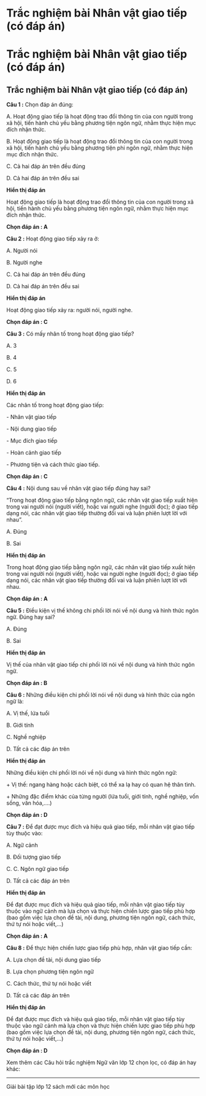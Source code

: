 # Trắc nghiệm bài Nhân vật giao tiếp (có đáp án)

# Trắc nghiệm bài Nhân vật giao tiếp (có đáp án)

## Trắc nghiệm bài Nhân vật giao tiếp (có đáp án)

**Câu 1 :** Chọn đáp án đúng: 

A. Hoạt động giao tiếp là hoạt động trao đổi thông tin của con người trong xã hội, tiến hành chủ yếu bằng phương tiện ngôn ngữ, nhằm thực hiện mục đích nhận thức.

B. Hoạt động giao tiếp là hoạt động trao đổi thông tin của con người trong xã hội, tiến hành chủ yếu bằng phương tiện phi ngôn ngữ, nhằm thực hiện mục đích nhận thức.

C. Cả hai đáp án trên đều đúng

D. Cả hai đáp án trên đều sai

**Hiển thị đáp án**

Hoạt động giao tiếp là hoạt động trao đổi thông tin của con người trong xã hội, tiến hành chủ yếu bằng phương tiện ngôn ngữ, nhằm thực hiện mục đích nhận thức.

**Chọn đáp án : A**

**Câu 2 :** Hoạt động giao tiếp xảy ra ở: 

A. Người nói

B. Người nghe

C. Cả hai đáp án trên đều đúng

D. Cả hai đáp án trên đều sai

**Hiển thị đáp án**

Hoạt động giao tiếp xảy ra: người nói, người nghe.

**Chọn đáp án : C**

**Câu 3 :** Có mấy nhân tố trong hoạt động giao tiếp? 

A. 3

B. 4

C. 5

D. 6

**Hiển thị đáp án**

Các nhân tố trong hoạt động giao tiếp:

\- Nhân vật giao tiếp

\- Nội dung giao tiếp

\- Mục đích giao tiếp

\- Hoàn cảnh giao tiếp

\- Phương tiện và cách thức giao tiếp.

**Chọn đáp án : C**

**Câu 4 :** Nội dung sau về nhân vật giao tiếp đúng hay sai? 

“Trong hoạt động giao tiếp bằng ngôn ngữ, các nhân vật giao tiếp xuất hiện trong vai người nói (người viết), hoặc vai người nghe (người đọc); ở giao tiếp dạng nói, các nhân vật giao tiếp thường đổi vai và luận phiên lượt lời với nhau”.

A. Đúng

B. Sai

**Hiển thị đáp án**

Trong hoạt động giao tiếp bằng ngôn ngữ, các nhân vật giao tiếp xuất hiện trong vai người nói (người viết), hoặc vai người nghe (người đọc); ở giao tiếp dạng nói, các nhân vật giao tiếp thường đổi vai và luận phiên lượt lời với nhau.

**Chọn đáp án : A**

**Câu 5 :** Điều kiện vị thế không chi phối lời nói về nội dung và hình thức ngôn ngữ. Đúng hay sai? 

A. Đúng

B. Sai

**Hiển thị đáp án**

Vị thế của nhân vật giao tiếp chi phối lời nói về nội dung và hình thức ngôn ngữ.

**Chọn đáp án : B**

**Câu 6 :** Những điều kiện chi phối lời nói về nội dung và hình thức của ngôn ngữ là: 

A. Vị thế, lứa tuổi

B. Giới tính

C. Nghề nghiệp

D. Tất cả các đáp án trên

**Hiển thị đáp án**

Những điều kiện chi phối lời nói về nội dung và hình thức ngôn ngữ:

\+ Vị thế: ngang hàng hoặc cách biệt, có thể xa lạ hay có quan hệ thân tình.

\+ Những đặc điểm khác của từng người (lứa tuổi, giới tính, nghề nghiệp, vốn sống, văn hóa,....)

**Chọn đáp án : D**

**Câu 7 :** Để đạt được mục đích và hiệu quả giao tiếp, mỗi nhân vật giao tiếp tùy thuộc vào: 

A. Ngữ cảnh

B. Đối tượng giao tiếp

C. C. Ngôn ngữ giao tiếp

D. Tất cả các đáp án trên

**Hiển thị đáp án**

Để đạt được mục đích và hiệu quả giao tiếp, mỗi nhân vật giao tiếp tùy thuộc vào ngữ cảnh mà lựa chọn và thực hiện chiến lược giao tiếp phù hợp (bao gồm việc lựa chọn đề tài, nội dung, phương tiện ngôn ngữ, cách thức, thứ tự nói hoặc viết,...)

**Chọn đáp án : A**

**Câu 8 :** Để thực hiện chiến lược giao tiếp phù hợp, nhân vật giao tiếp cần: 

A. Lựa chọn đề tài, nội dung giao tiếp

B. Lựa chọn phương tiện ngôn ngữ

C. Cách thức, thứ tự nói hoặc viết

D. Tất cả các đáp án trên

**Hiển thị đáp án**

Để đạt được mục đích và hiệu quả giao tiếp, mỗi nhân vật giao tiếp tùy thuộc vào ngữ cảnh mà lựa chọn và thực hiện chiến lược giao tiếp phù hợp (bao gồm việc lựa chọn đề tài, nội dung, phương tiện ngôn ngữ, cách thức, thứ tự nói hoặc viết,...)

**Chọn đáp án : D**

Xem thêm các Câu hỏi trắc nghiệm Ngữ văn lớp 12 chọn lọc, có đáp án hay khác:

* * *

Giải bài tập lớp 12 sách mới các môn học
